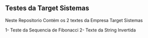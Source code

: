 ## Testes da Target Sistemas

  Neste Repositorio Contém os 2 textes da Empresa Target Sistemas

  1- Teste da Sequencia de Fibonacci
  2- Texte da String Invertida
